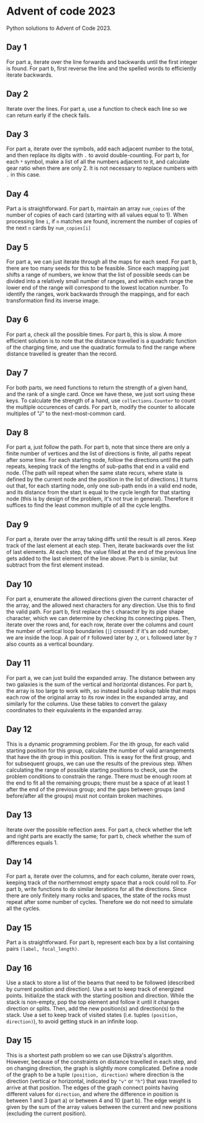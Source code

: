 # Advent of code 2023

Python solutions to Advent of Code 2023.

## Day 1

For part a, iterate over the line forwards and backwards until the first integer is found.
For part b, first reverse the line and the spelled words to efficiently iterate backwards.

## Day 2
Iterate over the lines. For part a, use a function to check each line so we can return early if the check fails.

## Day 3
For part a, iterate over the symbols, add each adjacent number to the total,
and then replace its digits with `.` to avoid double-counting. 
For part b, for each `*` symbol, make a list of all the numbers adjacent to it, and calculate gear ratio when there are 
only 2. It is not necessary to replace numbers with `.` in this case.

## Day 4
Part a is straightforward. For part b, maintain an array `num_copies` of the number of copies of each card (starting with all 
values equal to 1). When processing line `i`, if `n` matches are found, increment the number of copies of the next `n` cards 
by `num_copies[i]`

## Day 5
For part a, we can just iterate through all the maps for each seed. For part b, there are too many seeds for this 
to be feasible. Since each mapping just shifts a range of numbers, we know that the list of possible seeds can 
be divided into a relatively small number of ranges, and within each range the lower end of the range will 
correspond to the lowest location number. To identify the ranges, work backwards through the mappings, and for 
each transformation find its inverse image.

## Day 6
For part a, check all the possible times. For part b, this is slow. A more efficient solution is to note that the 
distance travelled is a quadratic function of the charging time, and use the quadratic formula to find the 
range where distance travelled is greater than the record.

## Day 7
For both parts, we need functions to return the strength of a given hand, and the rank of a single card. Once 
we have these, we just sort using these keys. To calculate the strength of a hand, use `collections.Counter` to 
count the multiple occurences of cards. For part b, modify the counter to allocate multiples of "J" to the 
next-most-common card.

## Day 8
For part a, just follow the path. For part b, note that since there are only a finite number of vertices and the 
list of directions is finite, all paths repeat after some time. For each starting node, follow the directions until 
the path repeats, keeping track of the lengths of sub-paths that end in a valid end node. (The path will repeat when 
the same state recurs, where state is defined by the current node and the position in the list of directions.) It turns
out that, for each starting node, only one sub-path ends in a valid end node, and its distance from the 
start is equal to the cycle length for that starting node (this is by design of the problem, it's not true in general). 
Therefore it suffices to find the least common multiple of all the cycle lengths.

## Day 9
For part a, iterate over the array taking diffs until the result is all zeros. Keep track of the last element at each 
step. Then, iterate backwards over the list of last elements. At each step, the value filled at the end of the previous 
line gets added to the last element of the line above. Part b is similar, but subtract from the first element instead.

## Day 10
For part a, enumerate the allowed directions given the current character of the array, and the allowed next characters 
for any direction. Use this to find the valid path. For part b, first replace the ``S`` character by 
its pipe shape character, which we can determine by checking its connecting pipes. Then, iterate over the rows and, for each row, 
iterate over the columns and count the number of vertical loop boundaries (``|``) crossed: if it's an odd number, 
we are inside the loop. A pair of ``F`` followed later by ``J``, or ``L`` followed later by ``7`` also counts as a
vertical boundary. 

## Day 11
For part a, we can just build the expanded array. The distance between any two galaxies is the sum of the vertical 
and horizontal distances. For part b, the array is too large to work with, so instead build a lookup table 
that maps each row of the original array to its row index in the expanded array, and similarly for the columns. Use these 
tables to convert the galaxy coordinates to their equivalents in the expanded array.

## Day 12
This is a dynamic programming problem. For the ith group, for each valid starting position for this group, 
calculate the number of valid arrangements that have the ith group in this position. This is easy for the first group, 
and for subsequent groups, we can use the results of the previous step. When calculating the range of possible starting 
positions to check, use the problem conditions to constrain the range. There must be enough room at the end to fit 
all the remaining groups; there must be a space of at least 1 after the end of the previous group; and the gaps between 
groups (and before/after all the groups) must not contain broken machines.

## Day 13
Iterate over the possible reflection axes. For part a, check whether the left and right parts are exactly the 
same; for part b, check whether the sum of differences equals 1.

## Day 14
For part a, iterate over the columns, and for each column, iterate over rows, keeping track of the northernmost empty
space that a rock could roll to. For part b, write functions to do similar iterations for all the directions. Since 
there are only finitely many rocks and spaces, the state of the rocks must repeat after some number of cycles. Therefore 
we do not need to simulate all the cycles.

## Day 15
Part a is straightforward. For part b, represent each box by a list containing pairs `(label, focal_length)`.

## Day 16
Use a stack to store a list of the beams that need to be followed (described by current position and direction). Use a 
set to keep track of energized points. Initialize the stack with the starting position and direction. 
While the stack is non-empty, pop the top element and follow it until it changes direction or splits. Then, add the 
new position(s) and direction(s) to the stack. Use a set to keep track of visited states (i.e. tuples `(position, direction)`), to 
avoid getting stuck in an infinite loop.

## Day 15
This is a shortest path problem so we can use Dijkstra's algorithm. However, because of the constraints on distance 
travelled in each step, and on changing direction, the graph is slightly more complicated. Define a node of the graph 
to be a tuple `(position, direction)` where direction is the direction (vertical or horizontal, indicated by `"v"` or `"h"`) 
that was travelled to arrive at that position. The edges of the graph connect points having different values for `direction`, and where 
the difference in position is between 1 and 3 (part a) or between 4 and 10 (part b). The edge weight is given by the sum of 
the array values between the current and new positions (excluding the current position).
